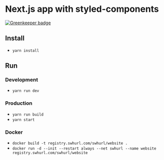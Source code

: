 # Next.js app  with styled-components

[![Greenkeeper badge](https://badges.greenkeeper.io/samclement/swhurl-website.svg)](https://greenkeeper.io/)

## Install

- `yarn install`

## Run

### Development

- `yarn run dev`

### Production

- `yarn run build`
- `yarn start`

### Docker

- `docker build -t registry.swhurl.com/swhurl/website .`
- `docker run -d --init --restart always --net swhurl --name website registry.swhurl.com/swhurl/website`
